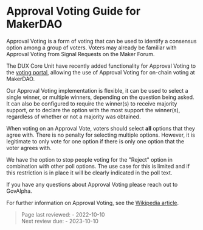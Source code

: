 # Approval Voting Guide for MakerDAO

Approval Voting is a form of voting that can be used to identify a consensus option among a group of voters. Voters may already be familiar with Approval Voting from Signal Requests on the Maker Forum.

The DUX Core Unit have recently added functionality for Approval Voting to the [voting portal](https://vote.makerdao.com/), allowing the use of Approval Voting for on-chain voting at MakerDAO.

Our Approval Voting implementation is flexible, it can be used to select a single winner, or multiple winners, depending on the question being asked. It can also be configured to require the winner(s) to receive majority support, or to declare the option with the most support the winner(s), regardless of whether or not a majority was obtained.

When voting on an Approval Vote, voters should select **all** options that they agree with. There is no penalty for selecting multiple options. However, it is legitimate to only vote for one option if there is only one option that the voter agrees with.

We have the option to stop people voting for the "Reject" option in combination with other poll options. The use case for this is limited and if this restriction is in place it will be clearly indicated in the poll text.

If you have any questions about Approval Voting please reach out to GovAlpha.

For further information on Approval Voting, see the [Wikipedia article](https://en.wikipedia.org/wiki/Approval_voting).

>Page last reviewed: -  2022-10-10  
>Next review due: -  2023-10-10

